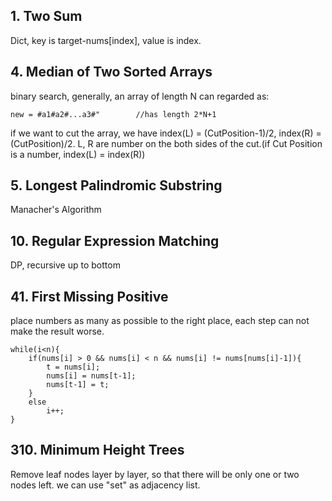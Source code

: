 ## 1. Two Sum ##
Dict, key is target-nums[index], value is index.

## 4. Median of Two Sorted Arrays ##
binary search, 
generally, an array of length N can regarded as:
		
	new = #a1#a2#...a3#"        //has length 2*N+1
if we want to cut the array, we have index(L) = (CutPosition-1)/2, index(R) = (CutPosition)/2.
L, R are number on the both sides of the cut.(if Cut Position is a number, index(L) = index(R))

## 5. Longest Palindromic Substring ##
Manacher's Algorithm

## 10. Regular Expression Matching ##
DP, recursive up to bottom

## 41. First Missing Positive ##
place numbers as many as possible to the right place, each step can not make the result worse.
	
	while(i<n){
        if(nums[i] > 0 && nums[i] < n && nums[i] != nums[nums[i]-1]){
            t = nums[i];
            nums[i] = nums[t-1];      
            nums[t-1] = t;         
        }
        else
            i++;
    }

## 310. Minimum Height Trees ##
Remove leaf nodes layer by layer, so that there will be only one or two nodes left. we can use "set" as adjacency list.

